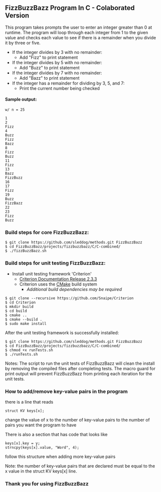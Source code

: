 ## FizzBuzzBazz Program In C - Colaborated Version

This program takes prompts the user to enter an integer greater than 0 at runtime. The program will loop through each integer from 1 to the given value and checks each value to see if there is a remainder when you divide it by three or five.

* If the integer divides by 3 with no remainder:
	* Add "Fizz" to print statement
* If the integer divides by 5 with no remainder:
	* Add "Buzz" to print statement
* If the integer divides by 7 with no remainder:
	* Add "Bazz" to print statement
* If the integer has a remainder for dividing by 3, 5, and 7:
	* Print the current number being checked

#### Sample output:

```
w/ n = 25

1
2
Fizz
4
Buzz
Fizz
Bazz
8
Fizz
Buzz
11
Fizz
13
Bazz
FizzBuzz
16
17
Fizz
19
Buzz
FizzBazz
22
23
Fizz
Buzz
```

### Build steps for core FizzBuzzBazz:

```
$ git clone https://github.com/sleddog/methods.git FizzBuzzBazz
$ cd FizzBuzzBazz/projects/fizzbuzzbazz/C/C-combined/
$ ./fizzBuzzBazz.sh
```

### Build steps for unit testing FizzBuzzBazz:

* Install unit testing framework 'Criterion'
	* [Criterion Documentation Release 2.3.3](https://media.readthedocs.org/pdf/criterion/latest/criterion.pdf)
	* Criterion uses the [CMake](https://cmake.org/) build system
		* *Additional build dependencies may be required*

```
$ git clone --recursive https://github.com/Snaipe/Criterion
$ cd Criterion
$ mkdir build
$ cd build
$ cmake ..
$ cmake --build .
$ sudo make install
```

After the unit testing framework is successfully installed:

```
$ git clone https://github.com/sleddog/methods.git FizzBuzzBazz
$ cd FizzBuzzBazz/projects/fizzbuzzbazz/C/C-combined/
$ chmod +x runTests.sh
$ ./runTests.sh
```

Notes:
The script to run the unit tests of FizzBuzzBazz will clean the install by removing the compiled files after completing tests. The macro guard for print output will prevent FizzBuzzBazz from printing each iteration for the unit tests.

### How to add/remove key-value pairs in the program
there is a line that reads
```
struct KV keys[x];
```
change the value of x to the number of key-value pairs to the number of pairs you want the program to have

There is also a section that has code that looks like
```
keys[x].key = y;
strncpy(keys[x].value, "Word", 4);
```
follow this structure when adding more key-value pairs

Note: the number of key-value pairs that are declared must be equal to the x value in the struct KV keys[x] line.

### Thank you for using FizzBuzzBazz
